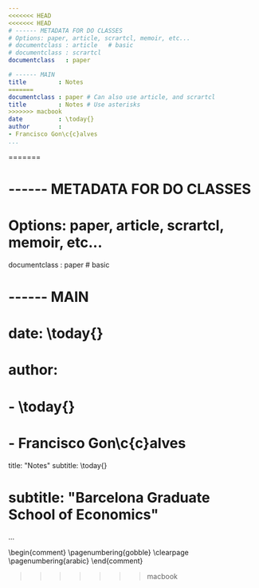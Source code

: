 ```yaml
---
<<<<<<< HEAD
<<<<<<< HEAD
# ------ METADATA FOR DO CLASSES
# Options: paper, article, scrartcl, memoir, etc...
# documentclass : article   # basic
# documentclass : scrartcl
documentclass   : paper

# ------ MAIN
title         : Notes
=======
documentclass : paper # Can also use article, and scrartcl
title         : Notes # Use asterisks
>>>>>>> macbook
date          : \today{}
author        :
- Francisco Gon\c{c}alves
...
```


<!-- SAMPLE COMMENT -->
=======
# ------ METADATA FOR DO CLASSES
# Options: paper, article, scrartcl, memoir, etc...
documentclass : paper   # basic

# ------ MAIN
# date: \today{}
# author:
# - \today{}
# - Francisco Gon\c{c}alves

title: "Notes"
subtitle: \today{}
# subtitle: "Barcelona Graduate School of Economics"
...

\begin{comment}
\pagenumbering{gobble}
\clearpage
\pagenumbering{arabic}
\end{comment}

<!-- COMMENT -->

>>>>>>> macbook


